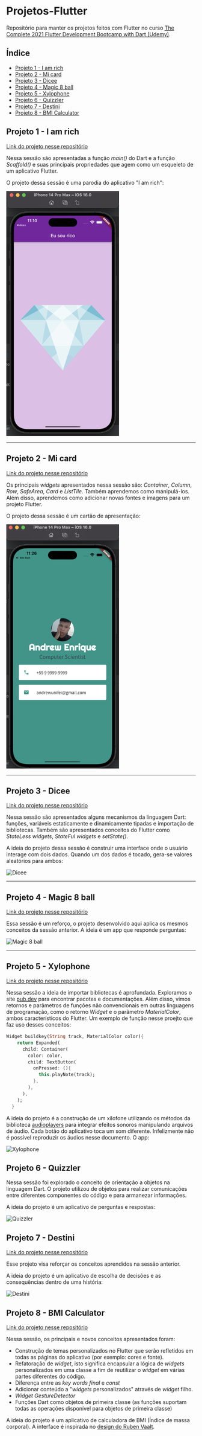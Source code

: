 # Projetos-Flutter
Repositório para manter os projetos feitos com Flutter no curso [The Complete 2021 Flutter Development Bootcamp with Dart (Udemy)](https://www.udemy.com/course/flutter-bootcamp-with-dart/).

## Índice
- [Projeto 1 - I am rich](#projeto-1---i-am-rich)
- [Projeto 2 - Mi card](#projeto-2---mi-card)
- [Projeto 3 - Dicee](#projeto-3---dicee)
- [Projeto 4 - Magic 8 ball](#projeto-4---magic-8-ball)
- [Projeto 5 - Xylophone](#projeto-5---xylophone)
- [Projeto 6 - Quizzler](#projeto-6---Quizzler)
- [Projeto 7 - Destini](#projeto-7---destini)
- [Projeto 8 - BMI Calculator](#projeto-8---bmi-calculator)

## Projeto 1 - I am rich
[Link do projeto nesse repositório](https://github.com/andrewunifei/Projetos-Flutter/tree/main/i_am_rich)

Nessa sessão são apresentadas a função _main()_ do Dart e a função _Scaffold()_ e suas principais propriedades que agem como um esqueleto de um aplicativo Flutter.

O projeto dessa sessão é uma parodia do aplicativo "I am rich":

<img src="https://github.com/andrewunifei/Projetos-Flutter/blob/main/Recursos/i%20am%20rich.png" alt="drawing" width="300"/>

<hr>

## Projeto 2 - Mi card
[Link do projeto nesse repositório](https://github.com/andrewunifei/Projetos-Flutter/tree/main/mi_card_flutter)

Os principais _widgets_ apresentados nessa sessão são: _Container_, _Column_, _Row_, _SafeArea_, _Card_ e _ListTile_. Também aprendemos como manipulá-los. Além disso, aprendemos como adicionar novas fontes e imagens para um projeto Flutter.

O projeto dessa sessão é um cartão de apresentação:

<img src="https://github.com/andrewunifei/Projetos-Flutter/blob/main/Recursos/mi%20card.png" alt="drawing" width="300"/>


<hr>

## Projeto 3 - Dicee
[Link do projeto nesse repositório](https://github.com/andrewunifei/Projetos-Flutter/tree/main/dicee-flutter)

Nessa sessão são apresentados alguns mecanismos da linguagem Dart: funções, variáveis estaticamente e dinamicamente tipadas e importação de bibliotecas. Também são apresentados conceitos do Flutter como _StateLess widgets_, _StateFul widgets_ e _setState()_.

A ideia do projeto dessa sessão é construir uma interface onde o usuário interage com dois dados. Quando um dos dados é tocado, gera-se valores aleatórios para ambos:

![Dicee](https://media.giphy.com/media/W9W37ADGMYaMvm1vPl/giphy.gif)

<hr>

## Projeto 4 - Magic 8 ball
[Link do projeto nesse repositório](https://github.com/andrewunifei/Projetos-Flutter/tree/main/magic-8-ball-flutter)

Essa sessão é um reforço, o projeto desenvolvido aqui aplica os mesmos conceitos da sessão anterior. A ideia é um app que responde perguntas:

![Magic 8 ball](https://media.giphy.com/media/txO9HxVmJxMZY8uB6a/giphy.gif)

<hr>

## Projeto 5 - Xylophone
[Link do projeto nesse repositório](https://github.com/andrewunifei/Projetos-Flutter/tree/main/xylophone-flutter)

Nessa sessão a ideia de importar bibliotecas é aprofundada. Exploramos o site [pub.dev](https://pub.dev/) para encontrar pacotes e documentações. Além disso, vimos retornos e parâmetros de funções não convencionais em outras linguagens de programação, como o retorno _Widget_ e o parâmetro _MaterialColor_, ambos característicos do Flutter. Um exemplo de função nesse proejto que faz uso desses conceitos:

```dart
Widget buildkey(String track, MaterialColor color){
    return Expanded(
      child: Container(
        color: color,
        child: TextButton(
          onPressed: (){
            this.playNote(track);
          },
        ),
      ),
    );
  }
```

A ideia do projeto é a construção de um xilofone utilizando os métodos da biblioteca [audioplayers](https://pub.dev/packages/audioplayers) para integrar efeitos sonoros manipulando arquivos de áudio. Cada botão do aplicativo toca um som diferente. Infelizmente não é possível reproduzir os áudios nesse documento. O app:

![Xylophone](https://media.giphy.com/media/SeiQA4arIvgVr3KIB4/giphy.gif)

## Projeto 6 - Quizzler

Nessa sessão foi explorado o conceito de orientação a objetos na linguagem Dart. O projeto utilizou de objetos para realizar comunicações entre diferentes componentes do código e para armanezar informações.

A ideia do projeto é um aplicativo de perguntas e respostas:

![Quizzler](https://media.giphy.com/media/gnf8ehdOnPblmbzaay/giphy.gif)

## Projeto 7 - Destini
[Link do projeto nesse repositório](https://github.com/andrewunifei/Projetos-Flutter/tree/main/destini-challenge-starting)

Esse projeto visa reforçar os conceitos aprendidos na sessão anterior.

A ideia do projeto é um aplicativo de escolha de decisões e as consequências dentro de uma história:

![Destini](https://media.giphy.com/media/PRhSYudLSSoma2uP8S/giphy.gif)

## Projeto 8 - BMI Calculator
[Link do projeto nesse repositório](https://github.com/andrewunifei/Projetos-Flutter/tree/main/bmi-calculator-flutter)

Nessa sessão, os principais e novos conceitos apresentados foram: 

- Construção de temas personalizados no Flutter que serão refletidos em todas as páginas do aplicativo (por exemplo: cores e fonte).
- Refatoração de *widget*, isto significa encapsular a lógica de *widgets* personalizados em uma classe a fim de reutilizar o *widget* em várias partes diferentes do código.
- Diferença entre as *key words* *final* e *const*  
- Adicionar conteúdo a "*widgets* personalizados" através de *widget* filho.
- *Widget GestureDetector* 
- Funções Dart como objetos de primeira classe (as funções suportam todas as operações disponível para objetos de primeira classe)

A ideia do projeto é um aplicativo de calculadora de BMI (Índice de massa corporal). A interface é inspirada no [design do Ruben Vaalt](https://dribbble.com/shots/4585382-Simple-BMI-Calculator).
